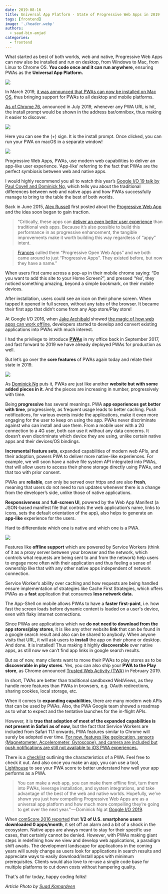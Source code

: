 ```yaml
---
date: 2019-08-16
title: Universal App Platform - State of Progressive Web Apps in 2019
tags: [frontend]
image: './header.webp'
authors:
  - saad-bin-amjad
categories:
  - frontend
---
```


What started as best of both worlds, web and native, Progressive Web Apps can now also be installed and run on desktop, from Windows to Mac, from Linux to Chrome OS. **You code once and it can run anywhere**, ensuring PWAs as the **Universal App Platform.**

![](pwa.webp)

In March 2019, [it was announced that PWAs can now be installed on Mac OS](https://developers.google.com/web/updates/2019/03/nic73), thus bringing support for PWAs to all desktop and mobile platforms.

[As of Chrome 76](https://developers.google.com/web/updates/2019/07/nic76#pwa-install), announced in July 2019, whenever any PWA URL is hit, the install prompt would be shown in the address bar/omnibox, thus making it easier to discover.

![](plusSign.webp)

Here you can see the (+) sign. It is the install prompt. Once clicked, you can run your PWA on macOS in a separate window!

![](demo.webp)

Progressive Web Apps, PWAs, use modern web capabilities to deliver an app-like user experience. ‘App-like’ referring to the fact that PWAs are the perfect symbiosis between web and native apps.

I would highly recommend you all to watch this year’s [Google I/O 19 talk by Paul Covell and Dominick Ng](https://youtu.be/2KhRmFHLuhE), which tells you about the traditional differences between web and native apps and how PWAs successfully manage to bring to the table the best of both worlds.

Back in June 2015, [Alex Russell](https://medium.com/@slightlylate) first posted about the [Progressive Web App](https://infrequently.org/2015/06/progressive-apps-escaping-tabs-without-losing-our-soul/) and the idea soon began to gain traction.

> “Critically, these apps can [deliver an even better user experience](https://www.youtube.com/watch?v=d5_6yHixpsQ) than traditional web apps. Because it’s also possible to build this performance in as progressive enhancement, the tangible improvements make it worth building this way regardless of “appy” intent.

> [Frances](http://fberriman.com/) called them “Progressive Open Web Apps” and we both came around to just “Progressive Apps”. They existed before, but now they have a name.”

When users first came across a pop-up in their mobile chrome saying: “Do you want to add this site to your Home Screen?”, and pressed ‘Yes’, they noticed something amazing, beyond a simple bookmark, on their mobile devices.

After installation, users could see an icon on their phone screen. When tapped it opened in full screen, without any tabs of the browser. It became their first app that didn’t come from any App store/Play store!

At Google I/O 2016, when [Jake Archibald](https://twitter.com/jaffathecake) showed [the magic of how web apps can work offline](https://www.youtube.com/watch?v=cmGr0RszHc8), developers started to develop and convert existing applications into PWAs with much interest.

I had the privilege to introduce [**PWAs**](https://slides.com/saadbinamjad/pwa#/) in my office back in September 2017, and fast forward to 2019 we have already deployed PWAs for production as well.

But let’s go over the **core features** of PWAs again today and relate their state in 2019.

![](pwaDefinition.webp)

As [Dominick Ng](https://twitter.com/dominickng) puts it, PWAs are just like another **website but with some added pieces in it**. And the pieces are increasing in number, progressively with time.

Being **progressive** has several meanings. PWA **app experiences get better with time**, progressively, as frequent usage leads to better caching. Push notifications, for various events inside the applications, make it even more engaging for the user to keep on using the app. PWAs never discriminate against who can install and use them. From a mobile user with a 2G connection to a 4G user, both can use it without any data concerns. It doesn’t even discriminate which device they are using, unlike certain native apps and their devices/OS bindings.

**Incremental feature sets**, expanded capabilities of modern web APIs, and their adoption, powers PWA to deliver more native-like experiences. For example, we will soon have a native file system API integrated into PWAs, that will allow users to access their phone storage directly using PWAs, and that too with prior consent.

PWAs are **reliable**, can only be served over https and are also **fresh**, meaning that users do not need to run updates whenever there is a change from the developer’s side, unlike those of native applications.

**Responsiveness** and **full-screen UI**, powered by the Web App Manifest (a JSON-based manifest file that controls the web application’s name, links to icons, sets the default orientation of the app), also helps to generate an **app-like** experience for the users.

Hard to differentiate which one is native and which one is a PWA.

![](whichOneIsWhich.webp)

Features like **offline support** which are powered by Service Workers (think of it as a proxy server between your browser and the network, which controls what requests are being sent to and from the network) help users to engage more often with their application and thus feeling a sense of ownership like that with any other native apps independent of network connection.

Service Worker’s ability over caching and how requests are being handled ensure implementation of strategies like Cache First Strategies, which offers PWAs as a **fast** application that consumes **less network** **data.**

The App-Shell on mobile allows PWAs to have a **faster first-paint**, i.e. how fast the screen loads before dynamic content is loaded on a user's device, even with flaky internet connections.

Since PWAs are applications which we **do not need to download from the app stores/play stores**, it is like any other website **link** that can be found in a google search result and also can be shared to anybody. When anyone visits that URL, it will ask users to **install** the app on their phone or desktop. And done. It is installed! Thus making it highly **discoverable** over native apps, as still now we can’t find app links in google search results.

But as of now, many clients want to move their PWAs to play stores as to be **discoverable in play stores**. Yes, you can also ship your **PWA to the Play store**, as Chrome announced [Trusted Web Activity (TWA)](https://developers.google.com/web/updates/2019/02/using-twa) in February 2019.

In short, TWAs are better than traditional sandboxed WebViews, as they handle more features than PWAs in browsers, e.g. OAuth redirections, sharing cookies, local storage, etc.

When it comes to **expanding capabilities**, there are many modern web APIs that can be used by PWAs. Also, the PWA Google team showed a roadmap as to what to expect and the tentative launches for the in-flight APIs.

However, it is **true that adoption of most of the expanded capabilities is not present in Safari as of now**, but the fact that Service Workers are included from Safari 11.1 onwards, PWA features similar to Chrome will surely be adopted over time. [For now, features like geolocation, sensors (Magnetometer, Accelerometer, Gyroscope), and camera are included but push notifications are still not available to iOS PWA experiences.](https://medium.com/@firt/progressive-web-apps-on-ios-are-here-d00430dee3a7)

There is a [checklist](https://developers.google.com/web/progressive-web-apps/checklist) outlining the characteristics of a PWA. Feel free to check it out. And also once you make an app, you can use a tool, [Lighthouse](https://developers.google.com/web/tools/lighthouse/) to see your PWA score to better understand how well your app performs as a PWA.

> You can make a web app, you can make them offline first, turn them into PWAs, leverage installation, and system integrations, and take advantage of the best of the web and native worlds. Hopefully, we’ve shown you just how compelling Progressive Web Apps are as a universal app platform and how much more compelling they’re going to get over the next year.” — Dominick Ng at [Google I/O 2019](https://www.youtube.com/watch?v=2KhRmFHLuhE&feature=youtu.be&list=LLyozycENfJgBB6BlL5BfFQw&t=1987).

When [comScore 2016 reported](http://www.comscore.com/Insights/Presentations-and-Whitepapers/2016/The-2016-US-Mobile-App-Report) that **1/2 of U.S. smartphone users downloaded 0 apps/month**, it set off an alarm and a bit of a shock in the ecosystem. Native apps are always meant to stay for their specific use cases, that certainly cannot be denied. However, with PWAs making giant steps in redefining how we view and develop web applications, a paradigm shift awaits. The development landscape for applications in the coming years will surely change as users look for applications in search results and appreciate ways to easily download/install apps with minimum prerequisites. Clients would also love to re-use a single code base for multiple platforms to cut down costs without hampering quality.

That's all for today, happy coding folks!

_Article Photo by [Suad Kamardeen](https://unsplash.com/@skmuse_)_
